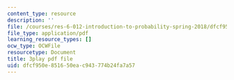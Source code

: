 ```yaml
---
content_type: resource
description: ''
file: /courses/res-6-012-introduction-to-probability-spring-2018/dfcf950e851650eac943774b24fa7a57_WTyLg_I1oFY.pdf
file_type: application/pdf
learning_resource_types: []
ocw_type: OCWFile
resourcetype: Document
title: 3play pdf file
uid: dfcf950e-8516-50ea-c943-774b24fa7a57
---
```

